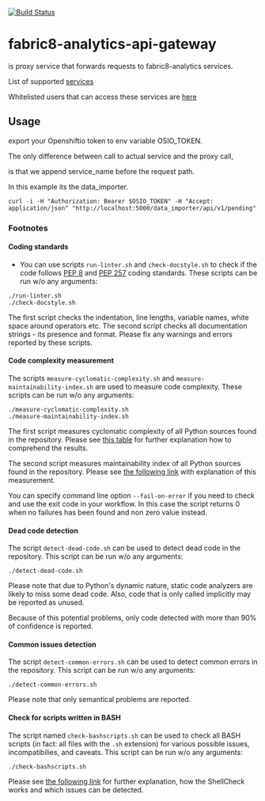 [![Build Status](https://ci.centos.org/view/Devtools/job/devtools-fabric8-analytics-api-gateway-f8a-build-master/badge/icon)](https://ci.centos.org/view/Devtools/job/devtools-fabric8-analytics-api-gateway-f8a-build-master/)

# fabric8-analytics-api-gateway

is proxy service that forwards requests to fabric8-analytics services.

List of supported [services](https://github.com/fabric8-analytics/fabric8-analytics-api-gateway/blob/8ddf91dddc7641667b40776439149c4c8019515a/gateway/defaults.py#L71)

Whitelisted users that can access these services are [here](https://github.com/fabric8-analytics/fabric8-analytics-api-gateway/blob/master/gateway/users_whitelist)

## Usage

export your Openshiftio token to env variable OSIO_TOKEN.

The only difference between call to actual service and the proxy call,

is that we append service_name before the request path.

In this example its the data_importer.

```
curl -i -H "Authorization: Bearer $OSIO_TOKEN" -H "Accept: application/json" "http://localhost:5000/data_importer/api/v1/pending"
```

### Footnotes

#### Coding standards

- You can use scripts `run-linter.sh` and `check-docstyle.sh` to check if the code follows [PEP 8](https://www.python.org/dev/peps/pep-0008/) and [PEP 257](https://www.python.org/dev/peps/pep-0257/) coding standards. These scripts can be run w/o any arguments:

```
./run-linter.sh
./check-docstyle.sh
```

The first script checks the indentation, line lengths, variable names, white space around operators etc. The second
script checks all documentation strings - its presence and format. Please fix any warnings and errors reported by these
scripts.

#### Code complexity measurement

The scripts `measure-cyclomatic-complexity.sh` and `measure-maintainability-index.sh` are used to measure code complexity. These scripts can be run w/o any arguments:

```
./measure-cyclomatic-complexity.sh
./measure-maintainability-index.sh
```

The first script measures cyclomatic complexity of all Python sources found in the repository. Please see [this table](https://radon.readthedocs.io/en/latest/commandline.html#the-cc-command) for further explanation how to comprehend the results.

The second script measures maintainability index of all Python sources found in the repository. Please see [the following link](https://radon.readthedocs.io/en/latest/commandline.html#the-mi-command) with explanation of this measurement.

You can specify command line option `--fail-on-error` if you need to check and use the exit code in your workflow. In this case the script returns 0 when no failures has been found and non zero value instead.

#### Dead code detection

The script `detect-dead-code.sh` can be used to detect dead code in the repository. This script can be run w/o any arguments:

```
./detect-dead-code.sh
```

Please note that due to Python's dynamic nature, static code analyzers are likely to miss some dead code. Also, code that is only called implicitly may be reported as unused.

Because of this potential problems, only code detected with more than 90% of confidence is reported.

#### Common issues detection

The script `detect-common-errors.sh` can be used to detect common errors in the repository. This script can be run w/o any arguments:

```
./detect-common-errors.sh
```

Please note that only semantical problems are reported.

#### Check for scripts written in BASH

The script named `check-bashscripts.sh` can be used to check all BASH scripts (in fact: all files with the `.sh` extension) for various possible issues, incompatibilies, and caveats. This script can be run w/o any arguments:

```
./check-bashscripts.sh
```

Please see [the following link](https://github.com/koalaman/shellcheck) for further explanation, how the ShellCheck works and which issues can be detected.

